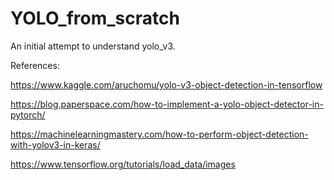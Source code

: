 # YOLO_from_scratch
An initial attempt to understand yolo_v3. 

References:

https://www.kaggle.com/aruchomu/yolo-v3-object-detection-in-tensorflow 

https://blog.paperspace.com/how-to-implement-a-yolo-object-detector-in-pytorch/

https://machinelearningmastery.com/how-to-perform-object-detection-with-yolov3-in-keras/

https://www.tensorflow.org/tutorials/load_data/images
